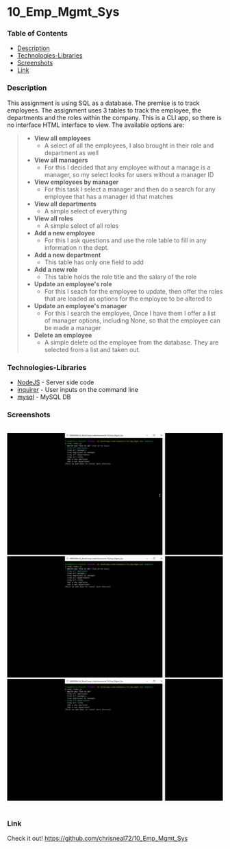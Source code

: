# 10_Emp_Mgmt_Sys

### Table of Contents
- [Description](#Description)
- [Technologies-Libraries](#Technologies-Libraries)
- [Screenshots](#Screenshots)
- [Link](#Link)
​
### Description
This assignment is using SQL as a database. The premise is to track employees. The assignment uses 3 tables to track the employee, the departments and the roles within the company. This is a CLI app, so there is no interface HTML interface to view.  The available options are:

> * **View all employees**
>     * A select of all the employees, I also brought in their role and department as well
> * **View all managers**
>    * For this I decided that any employee without a manage is a manager, so my select looks for users without a manager ID
> * **View employees by manager**
>    * For this task I select a manager and then do a search for any employee that has a manager id that matches
> * **View all departments**
>    * A simple select of everything
> * **View all roles**
>    * A simple select of all roles
> * **Add a new employee**
>    * For this I ask questions and use the role table to fill in any information n the dept.
> * **Add a new department**
>    * This table has only one field to add
> * **Add a new role**
>    * This table holds the role title and the salary of the role
> * **Update an employee's role**
>    * For this I seach for the employee to update, then offer the roles that are loaded as options for the employee to be altered to
> * **Update an employee's manager**
>    * For this I search the employee, Once I have them I offer a list of manager options, including None, so that the employee can be made a manager
> * **Delete an employee**
>    * A simple delete od the employee from the database. They are selected from a list and taken out.

### Technologies-Libraries
- [NodeJS](https://nodejs.dev/) - Server side code
- [inquirer](https://www.npmjs.com/search?q=inquirer) - User inputs on the command line
- [mysql](https://www.mysql.com/) - MySQL DB
​
### Screenshots
​
![Image](assets/walk1.gif)
![Image](assets/walk2.gif)
![Image](assets/walk3.gif)
​
### Link
Check it out! 
https://github.com/chrisneal72/10_Emp_Mgmt_Sys
